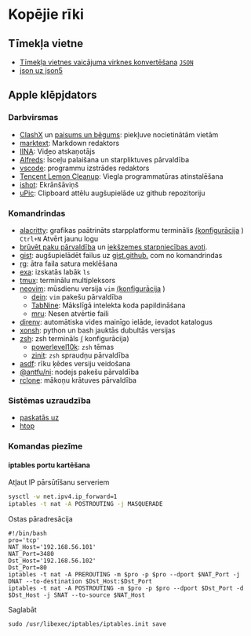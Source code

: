 # Kopējie rīki

## Tīmekļa vietne

* [Tīmekļa vietnes vaicājuma virknes konvertēšana](https://www.convertonline.io/convert/query-string-to-json) [`JSON`](https://www.convertonline.io/convert/query-string-to-json)
* [json uz json5](https://jsonformatter.org/json5-formatter)

## Apple klēpjdators

### Darbvirsmas

* [ClashX](https://github.com/yichengchen/clashX) un [paisums un bēgums](https://t.me/chaoxi): piekļuve nocietinātām vietām
* [marktext](https://marktext.app): Markdown redaktors
* [IINA](https://iina.io): Video atskaņotājs
* [Alfreds](https://www.alfredapp.com): Īsceļu palaišana un starpliktuves pārvaldība
* [vscode](https://code.visualstudio.com): programmu izstrādes redaktors
* [Tencent Lemon Cleanup](https://lemon.qq.com): Viegla programmatūras atinstalēšana
* [ishot](https://apps.apple.com/cn/app/ishot-%E4%BC%98%E7%A7%80%E7%9A%84%E6%88%AA%E5%9B%BE%E5%BD%95%E5%B1%8F%E5%B7%A5%E5%85%B7/id1485844094?mt=12): Ekrānšāviņš
* [uPic](https://github.com/gee1k/uPic): Clipboard attēlu augšupielāde uz github repozitoriju

### Komandrindas

* [alacritty](https://github.com/alacritty/alacritty): grafikas paātrināts starpplatformu terminālis [(konfigurācija](https://github.com/gcxfd/osx/blob/master/HOME/.config/alacritty/alacritty.yml) )  
  `Ctrl+N` Atvērt jaunu logu
* [brūvēt paku pārvaldība](https://brew.sh) un [iekšzemes starpniecības avoti](https://mirrors.tuna.tsinghua.edu.cn/help/homebrew).
* [gist](https://github.com/defunkt/gist): augšupielādēt failus uz [gist.github.](https://gist.github.com) com no komandrindas
* [rg](https://github.com/BurntSushi/ripgrep): ātra faila satura meklēšana
* [exa](https://github.com/ogham/exa): izskatās labāk `ls`
* [tmux](https://www.ruanyifeng.com/blog/2019/10/tmux.html): terminālu multipleksors
* [neovim](https://neovim.io): mūsdienu versija `vim` [(konfigurācija](https://github.com/gcxfd/osx/tree/master/HOME/.config/nvim) )
  * [dein](https://github.com/Shougo/dein.vim): `vim` pakešu pārvaldība
  * [TabNine](https://www.tabnine.com): Mākslīgā intelekta koda papildināšana
  * [mru](https://github.com/yegappan/mru): Nesen atvērtie faili
* [direnv](https://direnv.net): automātiska vides mainīgo ielāde, ievadot katalogus
* [xonsh](https://xon.sh): python un bash jauktās dubultās versijas
* [zsh](https://www.zsh.org): zsh termināls [(](https://github.com/gcxfd/osx/tree/master/HOME) konfigurācija)
  * [powerlevel10k](https://github.com/romkatv/powerlevel10k): `zsh` tēmas
  * [zinit](https://github.com/zdharma-continuum/zinit): `zsh` spraudņu pārvaldība
* [asdf](https://github.com/asdf-vm/asdf): rīku ķēdes versiju veidošana
* [@antfu/ni](https://www.npmjs.com/package/@antfu/ni): nodejs pakešu pārvaldība
* [rclone](https://rclone.org): mākoņu krātuves pārvaldība

### Sistēmas uzraudzība

* [paskatās uz](https://nicolargo.github.io/glances)
* [htop](https://htop.dev/)

### Komandas piezīme

#### iptables portu kartēšana

Atļaut IP pārsūtīšanu serveriem

```bash
sysctl -w net.ipv4.ip_forward=1
iptables -t nat -A POSTROUTING -j MASQUERADE
```

Ostas pāradresācija

```
#!/bin/bash
pro='tcp'
NAT_Host='192.168.56.101'
NAT_Port=3480
Dst_Host='192.168.56.102'
Dst_Port=80
iptables -t nat -A PREROUTING -m $pro -p $pro --dport $NAT_Port -j DNAT --to-destination $Dst_Host:$Dst_Port
iptables -t nat -A POSTROUTING -m $pro -p $pro --dport $Dst_Port -d $Dst_Host -j SNAT --to-source $NAT_Host
```

Saglabāt

```
sudo /usr/libexec/iptables/iptables.init save
```